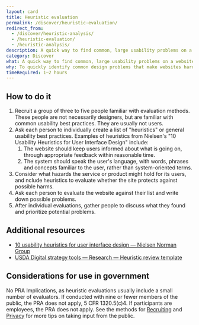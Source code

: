 ```yaml
---
layout: card
title: Heuristic evaluation
permalink: /discover/heuristic-evaluation/
redirect_from:
  - /discover/heuristic-analysis/
  - /heuristic-evaluation/
  - /heuristic-analysis/
description: A quick way to find common, large usability problems on a website.
category: Discover
what: A quick way to find common, large usability problems on a website.
why: To quickly identify common design problems that make websites hard to use without conducting more involved user research.
timeRequired: 1–2 hours
---
```


## How to do it

1. Recruit a group of three to five people familiar with evaluation methods. These people are not necessarily designers, but are familiar with common usability best practices. They are usually not users.
1. Ask each person to individually create a list of "heuristics" or general usability best practices. Examples of heuristics from Nielsen's "10 Usability Heuristics for User Interface Design" include:
    1.  The website should keep users informed about what is going on, through appropriate feedback within reasonable time.
    1.  The system should speak the user's language, with words, phrases and concepts familiar to the user, rather than system-oriented terms.
1. Consider what hazards the service or product might hold for its users, and nclude heuristics to evaluate whether the site protects against possible harms.
1. Ask each person to evaluate the website against their list and write down possible problems.
1. After individual evaluations, gather people to discuss what they found and prioritize potential problems.

<section class="method--section method--section--additional-resources" markdown="1">

## Additional resources

- <a href="http://www.nngroup.com/articles/ten-usability-heuristics/" class="usa-link">10 usability heuristics for user interface design — Nielsen Norman Group</a>
- [USDA Digital strategy tools — Research — Heuristic review template](https://www.usda.gov/digital-strategy/tools)
</section>

<section class="method--section method--section--government-considerations" markdown="1" >

## Considerations for use in government

No PRA Implications, as heuristic evaluations usually include a small number of evaluators. If conducted with nine or fewer members of the public, the PRA does not apply, 5 CFR 1320.5(c)4. If participants are employees, the PRA does not apply. See the methods for <a href="{{site.baseurl}}/fundamentals/recruiting/" class="usa-link">Recruiting</a> and <a href="{{site.baseurl}}/fundamentals/privacy/" class="usa-link">Privacy</a> for more tips on taking input from the public.
</section>
